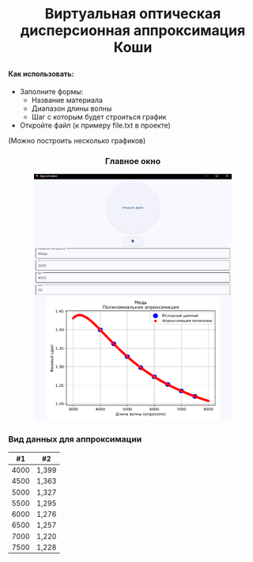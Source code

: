 # <p style="text-align: center;"> Виртуальная оптическая дисперсионная аппроксимация Коши </p>

#### Как использовать:
- Заполните формы:
    - Название материала
    - Диапазон длины волны
    - Шаг с которым будет строиться график
- Откройте файл (к примеру file.txt в проекте)  

(Можно построить несколько графиков)

### <p style="text-align: center;"> Главное окно </p>
<p style="text-align: center;">
<img src="main_page.png" width="400" height="500">
</p>

### Вид данных для аппроксимации

| #1    | #2    |
| :---: | :---: |
| 4000   | 1,399   |
| 4500   | 1,363   |
| 5000   | 1,327   |
| 5500   | 1,295   |
| 6000   | 1,276   |
| 6500   | 1,257   |
| 7000   | 1,220   |
| 7500   | 1,228   |
